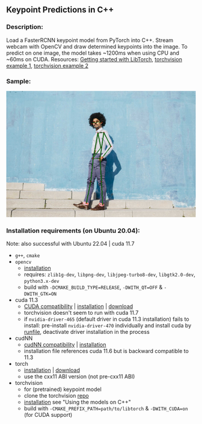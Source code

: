## Keypoint Predictions in C++

### Description:
Load a FasterRCNN keypoint model from PyTorch into C++. Stream webcam with OpenCV and draw determined keypoints into the image. To predict on one image, the model takes ~1200ms when using CPU and ~60ms on CUDA. Resources: [Getting started with LibTorch](https://www.youtube.com/watch?v=RFq8HweBjHA&list=PLZAGo22la5t4UWx37MQDpXPFX3rTOGO3k&index=1), [torchvision example 1](https://github.com/pytorch/vision/tree/main/test/tracing/frcnn), [torchvision example 2](https://github.com/pytorch/vision/tree/main/examples/cpp/hello_world)

### Sample:
![sample_man_keypoints](sample_with_keypoints.jpg)

### Installation requirements (on Ubuntu 20.04):
Note: also successful with Ubuntu 22.04 | cuda 11.7 
* `g++`, `cmake`
* `opencv` 
    * [installation](https://docs.opencv.org/4.x/d7/d9f/tutorial_linux_install.html)
    * requires: `zlib1g-dev`, `libpng-dev`, `libjpeg-turbo8-dev`, `libgtk2.0-dev`, `python3.x-dev`
    * build with `-DCMAKE_BUILD_TYPE=RELEASE`, `-DWITH_QT=OFF` & `-DWITH_GTK=ON`
* cuda 11.3 
    * [CUDA compatibility](https://docs.nvidia.com/deploy/cuda-compatibility/index.html) | [installation](https://docs.nvidia.com/cuda/cuda-installation-guide-linux/index.html) | [download](https://developer.nvidia.com/cuda-11.3.0-download-archive?target_os=Linux&target_arch=x86_64&Distribution=Ubuntu&target_version=20.04&target_type=deb_local)
    * torchvision doesn't seem to run with cuda 11.7
    * if `nvidia-driver-465` (default driver in cuda 11.3 installation) fails to install: pre-install `nvidia-driver-470` individually and install cuda by [runfile](https://docs.nvidia.com/cuda/cuda-installation-guide-linux/index.html#runfile), deactivate driver installation in the process
* cudNN
    * [cudNN compatibility](https://docs.nvidia.com/deeplearning/cudnn/support-matrix/index.html) | [installation](https://docs.nvidia.com/deeplearning/cudnn/install-guide/index.html)
    * installation file references cuda 11.6 but is backward compatible to 11.3
* torch
    * [installation](https://pytorch.org/cppdocs/installing.html) | [download](https://pytorch.org/get-started/locally/)
    * use the cxx11 ABI version (not pre-cxx11 ABI)
* torchvision
    * for (pretrained) keypoint model
    * clone the torchvision [repo](https://github.com/pytorch/vision)
    * [installation](https://github.com/pytorch/vision) see "Using the models on C++"
    * build with `-CMAKE_PREFIX_PATH=path/to/libtorch` & `-DWITH_CUDA=on` (for CUDA support)
